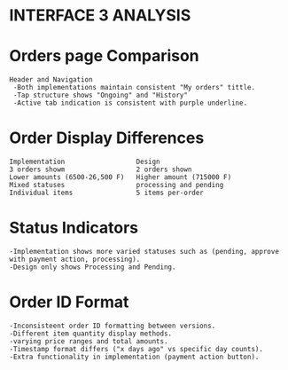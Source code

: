 # INTERFACE 3 ANALYSIS
  # Orders page Comparison
 
    Header and Navigation
     -Both implementations maintain consistent "My orders" tittle.
     -Tap structure shows "Ongoing" and "History"
     -Active tab indication is consistent with purple underline.

# Order Display Differences
    Implementation                  Design
    3 orders showm                  2 orders shown
    Lower amounts (6500-26,500 F)   Higher amount (715000 F)
    Mixed statuses                  processing and pending
    Individual items                5 items per-order
 
# Status Indicators
    -Implementation shows more varied statuses such as (pending, approve with payment action, processing).
    -Design only shows Processing and Pending.

# Order ID Format
    -Inconsisteent order ID formatting between versions.
    -Different item quantity display methods.
    -varying price ranges and total amounts.
    -Timestamp format differs ("x days ago" vs specific day counts).
    -Extra functionality in implementation (payment action button).




